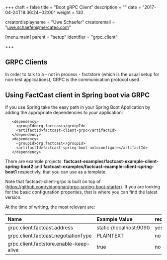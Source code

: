 +++
draft = false
title = "Boot gRPC Client"
description = ""
date = "2017-04-24T18:36:24+02:00"
weight = 130

creatordisplayname = "Uwe Schaefer"
creatoremail = "uwe.schaefer@mercateo.com"

[menu.main]
parent = "setup"
identifier = "grpc_client"

+++

## GRPC Clients

In order to talk to a - not in process - factstore (which is the usual setup for non-test applications), GRPC is the communication protocol used.

## Using FactCast client in Spring boot via GRPC

If you use Spring take the easy path in your Spring Boot Application by adding the appropriate dependencies to your application:


```
   <dependency>
     <groupId>org.factcast</groupId>
     <artifactId>factcast-client-grpc</artifactId>
   </dependency>
   <dependency>
     <groupId>org.factcast</groupId>
     <artifactId>factcast-spring-boot-autoconfigure</artifactId>
   </dependency>
```

There are example projects: **factcast-examples/factcast-example-client-spring-boot2** and **factcast-examples/factcast-example-client-spring-boot1** respectivly, that you can use as a template.

Note that factcast-client-grpc is built on top of (https://github.com/yidongnan/grpc-spring-boot-starter). If you are looking for the basic configuration properties, that is where you can find the latest version.

At the time of writing, the most relevant are:



|Name|Example Value|required|
|:--|:--|:--|
|grpc.client.factcast.address| static://localhost:9090 | yes |
|grpc.client.factcast.negotiationType| PLAINTEXT | no |
|grpc.client.factstore.enable-keep-alive| true | no |

